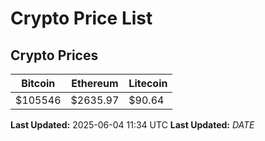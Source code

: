 # Crypto Price List

## Crypto Prices
| Bitcoin | Ethereum | Litecoin |
| ------- | -------- | -------- |
| $105546 | $2635.97 | $90.64 |
**Last Updated:** 2025-06-04 11:34 UTC
**Last Updated:** $DATE$
